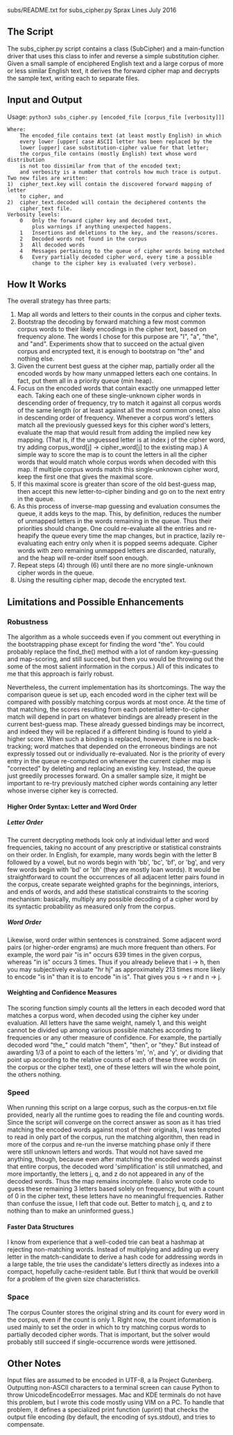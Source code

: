 subs/README.txt for subs_cipher.py
Sprax Lines  July 2016

The Script
----------
The subs_cipher.py script contains a class (SubCipher) and a main-function
driver that uses this class to infer and reverse a simple substitution
cipher.  Given a small sample of enciphered English text and a large corpus
of more or less similar English text, it derives the forward cipher map and
decrypts the sample text, writing each to separate files.

Input and Output
----------------
Usage: `python3 subs_cipher.py [encoded_file [corpus_file [verbosity]]]`
```
Where:
    The encoded_file contains text (at least mostly English) in which
    every lower [upper[ case ASCII letter has been replaced by the
    lower [upper] case substitution-cipher value for that letter;
    the corpus_file contains (mostly English) text whose word distribution
    is not too dissimilar from that of the encoded text;
    and verbosity is a number that controls how much trace is output.
Two new files are written:
1)  cipher_text.key will contain the discovered forward mapping of letter
    to cipher, and
2)  cipher_text.decoded will contain the deciphered contents the
    cipher_text file.
Verbosity levels:
    0   Only the forward cipher key and decoded text,
        plus warnings if anything unexpected happens.
    1   Insertions and deletions to the key, and the reasons/scores.
    2   Decoded words not found in the corpus
    3   All decoded words
    4   Messages pertaining to the queue of cipher words being matched
    6   Every partially decoded cipher word, every time a possible
        change to the cipher key is evaluated (very verbose).
```
How It Works
------------
The overall strategy has three parts:
1) Map all words and letters to their counts in the corpus and cipher texts.
2) Bootstrap the decoding by forward matching a few most common corpus words
to their likely encodings in the cipher text, based on frequency alone.  The
words I chose for this purpose are "I", "a", "the", and "and".  Experiments
show that to succeed on the actual given corpus and encrypted text, it is
enough to bootstrap on "the" and nothing else.
3) Given the current best guess at the cipher map, partially order all the
encoded words by how many unmapped letters each one contains.  In fact, put
them all in a priority queue (min heap).
4) Focus on the encoded words that contain exactly one unmapped letter each.
Taking each one of these single-unknown cipher words in descending order of
frequency, try to match it against all corpus words of the same length (or at
least against all the most common ones), also in descending order of frequency.
Whenever a corpus word's letters match all the previously guessed keys for
this cipher word's letters, evaluate the map that would result from adding the
implied new key mapping.  (That is, if the unguessed letter is at index j of
the cipher word, try adding corpus_word[j] -> cipher_word[j] to the existing
map.)  A simple way to score the map is to count the letters in all the cipher
words that would match whole corpus words when decoded with this map.
If multiple corpus words match this single-unknown cipher word, keep the first
one that gives the maximal score.
5) If this maximal score is greater than score of the old best-guess map,
then accept this new letter-to-cipher binding and go on to the next entry
in the queue.
6) As this process of inverse-map guessing and evaluation consumes the
queue, it adds keys to the map.  This, by definition, reduces the
number of unmapped letters in the words remaining in the queue.  Thus
their priorities should change.  One could re-evaluate all the entries
and re-heapify the queue every time the map changes, but in practice,
lazily re-evaluating each entry only when it is popped seems adequate.
Cipher words with zero remaining unmapped letters are discarded,
naturally, and the heap will re-order itself soon enough.
7) Repeat steps (4) through (6) until there are no more single-unknown
cipher words in the queue.
8) Using the resulting cipher map, decode the encrypted text.

Limitations and Possible Enhancements
-------------------------------------
### Robustness
The algorithm as a whole succeeds even if you comment out everything in
the bootstrapping phase except for finding the word "the".  You could
probably replace the find_the() method with a lot of random key-guessing
and map-scoring, and still succeed, but then you would be throwing out the
some of the most salient information in the corpus.)
All of this indicates to me that this approach is fairly robust.

Nevertheless, the current implementation has its shortcomings.
The way the comparison queue is set up, each encoded word in the
cipher text will be compared with possibly matching corpus words
at most once.  At the time of that matching, the scores resulting from
each potential letter-to-cipher match will depend in part on whatever
bindings are already present in the current best-guess
map.  These already guessed bindings may be incorrect, and indeed
they will be replaced if a different binding is found to yield a higher
score.  When such a binding is replaced, however, there is no
back-tracking; word matches that depended on the erroneous bindings
are not expressly tossed out or individually re-evaluated.  Nor is
the priority of every entry in the queue re-computed on whenever the
current cipher map is "corrected" by deleting and replacing an
existing key.  Instead, the queue just greedily processes forward.
On a smaller sample size, it might be important to re-try previously
matched cipher words containing any letter whose inverse cipher key
is corrected.

#### Higher Order Syntax: Letter and Word Order

##### Letter Order
The current decrypting methods look only at individual letter and
word frequencies, taking no account of any prescriptive or statistical
constraints on their order.  In English, for example, many words begin
with the letter B followed by a vowel, but no words begin with 'bb',
'bc', 'bf', or 'bg', and very few words begin with 'bd' or 'bh' (they
are mostly loan words).  It would be straightforward to count the
occurrences of all adjacent letter pairs found in the corpus, create
separate weighted graphs for the beginnings, interiors, and ends of
words, and add these statistical constraints to the scoring mechanism:
basically, multiply any possible decoding of a cipher word by its
syntactic probability as measured only from the corpus.

##### Word Order
Likewise, word order within sentences is constrained.  Some adjacent
word pairs (or higher-order engrams) are much more frequent than
others.  For example, the word pair "is in" occurs 639 times in the
given corpus, whereas "in is" occurs 3 times.  Thus if you already
believe that i -> h, then you may subjectively evaluate "hr hj" as
approximately 213 times more likely to encode "is in" than it is
to encode "in is".  That gives you s -> r and n -> j.

#### Weighting and Confidence Measures
The scoring function simply counts all the letters in each decoded
word that matches a corpus word, when decoded using the cipher key
under evaluation.  All letters have the same weight, namely 1,
and this weight cannot be divided up among various possible matches
according to frequencies or any other measure of confidence.  For
example, the partially decoded word "the_" could match "them", "then",
or "they."  But instead of awarding 1/3 of a point to each of the
letters 'm', 'n', and 'y', or dividing that point up according to the
relative counts of each of these three words (in the corpus or the cipher
text), one of these letters will win the whole point, the others nothing.

### Speed
When running this script on a large corpus, such as the corpus-en.txt
file provided, nearly all the runtime goes to reading the file and
counting words.  Since the script will converge on the correct answer
as soon as it has tried matching the encoded words against most of their
originals, I was tempted to read in only part of the corpus, run the
matching algorithm, then read in more of the corpus and re-run the
inverse matching phase only if there were still unknown letters and words.
That would not have saved me anything, though, because even after matching
the encoded words against that entire corpus, the decoded word
'simplification' is still unmatched, and more importantly, the letters
j, q, and z do not appeared in any of the decoded words.  Thus the map
remains incomplete.
(I also wrote code to guess these remaining 3 letters based solely on
frequency, but with a count of 0 in the cipher text, these letters have
no meaningful frequencies.  Rather than confuse the issue, I left that
code out.  Better to match j, q, and z to nothing than to make an
uninformed guess.)

#### Faster Data Structures
I know from experience that a well-coded trie can beat a hashmap at
rejecting non-matching words.  Instead of multiplying and adding up
every letter in the match-candidate to derive a hash code for addressing
words in a large table, the trie uses the candidate's letters directly as
indexes into a compact, hopefully cache-resident table.  But I think
that would be overkill for a problem of the given size characteristics.

### Space
The corpus Counter stores the original string and its count for every
word in the corpus, even if the count is only 1.  Right now, the count
information is used mainly to set the order in which to try matching
corpus words to partially decoded cipher words.  That is important,
but the solver would probably still succeed if single-occurrence words
were jettisoned.

Other Notes
-----------
Input files are assumed to be encoded in UTF-8, a la Project Gutenberg.
Outputting non-ASCII characters to a terminal screen can cause Python
to throw UnicodeEncodeError messages.  Mac and KDE terminals do not
have this problem, but I wrote this code mostly using VIM on a PC.
To handle that problem, it defines a specialized print function (uprint)
that checks the output file encoding (by default, the encoding of sys.stdout),
and tries to compensate.
